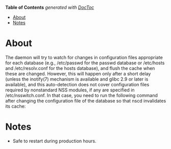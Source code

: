 <!-- START doctoc generated TOC please keep comment here to allow auto update -->
<!-- DON'T EDIT THIS SECTION, INSTEAD RE-RUN doctoc TO UPDATE -->
**Table of Contents**  *generated with [DocToc](https://github.com/thlorenz/doctoc)*

- [About](#about)
- [Notes](#notes)

<!-- END doctoc generated TOC please keep comment here to allow auto update -->

# About

The daemon will try to watch for changes in configuration files appropriate for each database (e.g., /etc/passwd for the passwd database or /etc/hosts and /etc/resolv.conf for the hosts database), and flush the cache when these are changed. However, this will happen only after a short delay (unless the inotify(7) mechanism is available and glibc 2.9 or later is available), and this auto-detection does not cover configuration files required by nonstandard NSS modules, if any are specified in /etc/nsswitch.conf. In that case, you need to run the following command after changing the configuration file of the database so that nscd invalidates its cache:

# Notes

* Safe to restart during production hours.
